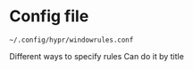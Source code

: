 # Config file
```
~/.config/hypr/windowrules.conf
```
Different ways to specify rules
Can do it by title